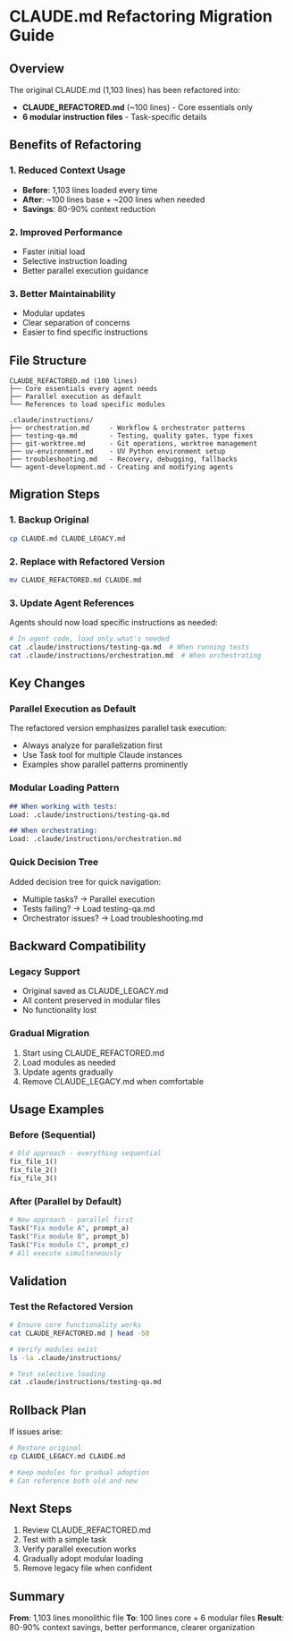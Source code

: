 # CLAUDE.md Refactoring Migration Guide

## Overview
The original CLAUDE.md (1,103 lines) has been refactored into:
- **CLAUDE_REFACTORED.md** (~100 lines) - Core essentials only
- **6 modular instruction files** - Task-specific details

## Benefits of Refactoring

### 1. Reduced Context Usage
- **Before**: 1,103 lines loaded every time
- **After**: ~100 lines base + ~200 lines when needed
- **Savings**: 80-90% context reduction

### 2. Improved Performance
- Faster initial load
- Selective instruction loading
- Better parallel execution guidance

### 3. Better Maintainability
- Modular updates
- Clear separation of concerns
- Easier to find specific instructions

## File Structure

```
CLAUDE_REFACTORED.md (100 lines)
├── Core essentials every agent needs
├── Parallel execution as default
└── References to load specific modules

.claude/instructions/
├── orchestration.md     - Workflow & orchestrator patterns
├── testing-qa.md        - Testing, quality gates, type fixes
├── git-worktree.md      - Git operations, worktree management
├── uv-environment.md    - UV Python environment setup
├── troubleshooting.md   - Recovery, debugging, fallbacks
└── agent-development.md - Creating and modifying agents
```

## Migration Steps

### 1. Backup Original
```bash
cp CLAUDE.md CLAUDE_LEGACY.md
```

### 2. Replace with Refactored Version
```bash
mv CLAUDE_REFACTORED.md CLAUDE.md
```

### 3. Update Agent References
Agents should now load specific instructions as needed:
```bash
# In agent code, load only what's needed
cat .claude/instructions/testing-qa.md  # When running tests
cat .claude/instructions/orchestration.md  # When orchestrating
```

## Key Changes

### Parallel Execution as Default
The refactored version emphasizes parallel task execution:
- Always analyze for parallelization first
- Use Task tool for multiple Claude instances
- Examples show parallel patterns prominently

### Modular Loading Pattern
```markdown
## When working with tests:
Load: .claude/instructions/testing-qa.md

## When orchestrating:
Load: .claude/instructions/orchestration.md
```

### Quick Decision Tree
Added decision tree for quick navigation:
- Multiple tasks? → Parallel execution
- Tests failing? → Load testing-qa.md
- Orchestrator issues? → Load troubleshooting.md

## Backward Compatibility

### Legacy Support
- Original saved as CLAUDE_LEGACY.md
- All content preserved in modular files
- No functionality lost

### Gradual Migration
1. Start using CLAUDE_REFACTORED.md
2. Load modules as needed
3. Update agents gradually
4. Remove CLAUDE_LEGACY.md when comfortable

## Usage Examples

### Before (Sequential)
```python
# Old approach - everything sequential
fix_file_1()
fix_file_2() 
fix_file_3()
```

### After (Parallel by Default)
```python
# New approach - parallel first
Task("Fix module A", prompt_a)
Task("Fix module B", prompt_b)
Task("Fix module C", prompt_c)
# All execute simultaneously
```

## Validation

### Test the Refactored Version
```bash
# Ensure core functionality works
cat CLAUDE_REFACTORED.md | head -50

# Verify modules exist
ls -la .claude/instructions/

# Test selective loading
cat .claude/instructions/testing-qa.md
```

## Rollback Plan

If issues arise:
```bash
# Restore original
cp CLAUDE_LEGACY.md CLAUDE.md

# Keep modules for gradual adoption
# Can reference both old and new
```

## Next Steps

1. Review CLAUDE_REFACTORED.md
2. Test with a simple task
3. Verify parallel execution works
4. Gradually adopt modular loading
5. Remove legacy file when confident

## Summary

**From**: 1,103 lines monolithic file
**To**: 100 lines core + 6 modular files
**Result**: 80-90% context savings, better performance, clearer organization